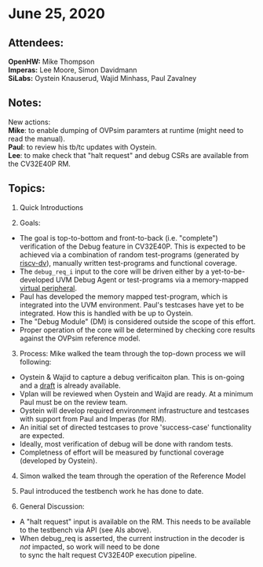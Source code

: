 June 25, 2020
============

Attendees:
----------

**OpenHW:** Mike Thompson<br>
**Imperas:** Lee Moore, Simon Davidmann<br>
**SiLabs:** Oystein Knauserud, Wajid Minhass, Paul Zavalney

Notes:
------

New actions:<br>
**Mike**: to enable dumping of OVPsim paramters at runtime (might need to read the manual).<br>
**Paul**: to review his tb/tc updates with Oystein.<br>
**Lee**: to make check that "halt request" and debug CSRs are available from the CV32E40P RM.

Topics:
-------

1. Quick Introductions

2. Goals:
- The goal is top-to-bottom and front-to-back (i.e. "complete") verification of the Debug feature in CV32E40P.  This is expected to be achieved via a combination
of random test-programs (generated by [riscv-dv](https://github.com/google/riscv-dv)), manually written test-programs and functional coverage.
- The `debug_req_i` input to the core will be driven either by a yet-to-be-developed UVM Debug Agent or test-programs via a memory-mapped
[virtual peripheral](https://core-v-docs-verif-strat.readthedocs.io/en/latest/sim_tests.html#virtual-peripherals).
- Paul has developed the memory mapped test-program, which is integrated into the UVM environment.   Paul's testcases have yet to be integrated.  How this is
handled with be up to Oystein.
- The "Debug Module" (DM) is considered outside the scope of this effort.
- Proper operation of the core will be determined by checking core results against the OVPsim reference model.

3. Process:
Mike walked the team through the top-down process we will following:
- Oystein & Wajid to capture a debug verificaiton plan.  This is on-going and a [draft](https://github.com/openhwgroup/core-v-docs/blob/master/verif/CV32E40P/VerificationPlan/debug-trace/CV32E40P_debug.xlsx) is already available.
- Vplan will be reviewed when Oystein and Wajid are ready.  At a minimum Paul must be on the review team.
- Oystein will develop required environment infrastructure and testcases with support from Paul and Imperas (for RM).
- An initial set of directed testcases to prove 'success-case' functionality are expected.
- Ideally, most verification of debug will be done with random tests.
- Completness of effort will be measured by functional coverage (developed by Oystein).

4. Simon walked the team through the operation of the Reference Model

5. Paul introduced the testbench work he has done to date.

6. General Discussion:
- A "halt request" input is available on the RM.  This needs to be available to the testbench via API (see AIs above).
- When debug_req is asserted, the current instruction in the decoder is _not_ impacted, so work will need to be done\
to sync the halt request CV32E40P execution pipeline.

